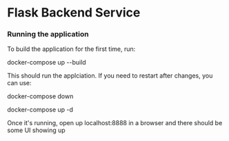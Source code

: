 # Flask Backend Service

### Running the application

To build the application for the first time, run:

docker-compose up --build

This should run the applciation. If you need to restart after changes, you can use:

docker-compose down

docker-compose up -d

Once it's running, open up localhost:8888 in a browser and there should be some UI showing up
